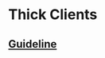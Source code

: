 # Thick Clients

## [Guideline](https://blog.netspi.com/introduction-to-hacking-thick-clients-part-1-the-gui/)